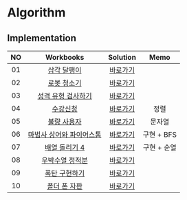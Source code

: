 # Algorithm 

## Implementation
|<center>NO|<center>Workbooks|<center>Solution|<center>Memo|
|:---:|:---:|:---:|:---:|
|01|[삼각 달팽이](https://programmers.co.kr/learn/courses/30/lessons/68645)|[바로가기](./Solution/삼각%20달팽이)|    |
|02|[로봇 청소기](https://www.acmicpc.net/problem/14503)|[바로가기](./Solution/로봇%20청소기)| |
|03|[성격 유형 검사하기](https://school.programmers.co.kr/learn/courses/30/lessons/118666)|[바로가기](./Solution/성격%20유형%20검사하기)| |
|04|[수강신청](https://www.acmicpc.net/problem/13414)|[바로가기](./Solution/수강신청)| 정렬 |
|05|[불량 사용자](https://school.programmers.co.kr/learn/courses/30/lessons/64064)|[바로가기](./Solution/불량%20사용자)| 문자열 |
|06|[마법사 상어와 파이어스톰](https://www.acmicpc.net/problem/20058)|[바로가기](./Solution/마법사%20상어와%20파이어스톰)|구현 + BFS |
|07|[배열 돌리기 4](https://www.acmicpc.net/problem/17406)|[바로가기](./Solution/배열%20돌리기%204)|구현 + 순열|
|08|[우박수열 정적분](https://school.programmers.co.kr/learn/courses/30/lessons/134239)|[바로가기](./Solution/우박수열%20정적분)||
|09|[폭탄 구현하기](https://level.goorm.io/exam/159666/%EC%95%8C%EA%B3%A0%EB%A6%AC%EC%A6%98%EB%A8%BC%EB%8D%B0%EC%9D%B4-%ED%8F%AD%ED%83%84-%EA%B5%AC%ED%98%84%ED%95%98%EA%B8%B0/quiz/1)|[바로가기](./Solution/폭탄%20구현하기)||
|10|[폴더 폰 자판](https://edu.goorm.io/learn/lecture/33428/%EC%95%8C%EA%B3%A0%EB%A6%AC%EC%A6%98-%EB%A8%BC%EB%8D%B0%EC%9D%B4-%EC%B1%8C%EB%A6%B0%EC%A7%80-%ED%95%B4%EC%84%A4/lesson/1672665/3%EC%A3%BC%EC%B0%A8-%EB%B3%B5%EC%8A%B5%EB%AC%B8%EC%A0%9C-2-%ED%8F%B4%EB%8D%94-%ED%8F%B0-%EC%9E%90%ED%8C%90)|[바로가기](./Solution/폴더%20폰%20자판)||

